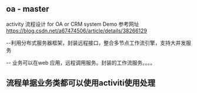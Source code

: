 ## oa - master 
activity 流程设计 for  OA or CRM system 
Demo 参考网址 
https://blog.csdn.net/a67474506/article/details/38266129


--利用分布式服务器框架，封装远程接口，整合多节点工作流引擎，支持大并发服务

-- 业务可以在web 应用，远程调用服务。封装的工作流服务。。。。


##  流程单据业务类都可以使用activiti使用处理



  